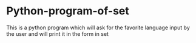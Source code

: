 # Python-program-of-set
This is a python program which will ask for the favorite language  input by the user and will  print it in the form in set
